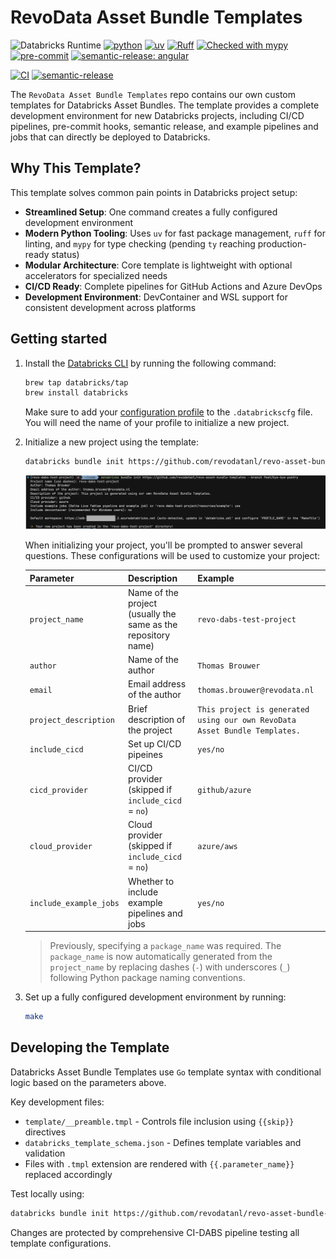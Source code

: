 # RevoData Asset Bundle Templates

![Databricks Runtime](https://img.shields.io/badge/Databricks%20Runtime-16.4--LTS-%231B3139)
[![python](https://img.shields.io/badge/python-3.12-g)](https://www.python.org)
[![uv](https://img.shields.io/endpoint?url=https://raw.githubusercontent.com/astral-sh/uv/main/assets/badge/v0.json)](https://github.com/astral-sh/uv)
[![Ruff](https://img.shields.io/endpoint?url=https://raw.githubusercontent.com/astral-sh/ruff/main/assets/badge/v2.json)](https://github.com/astral-sh/ruff)
[![Checked with mypy](http://www.mypy-lang.org/static/mypy_badge.svg)](http://mypy-lang.org/)
[![pre-commit](https://img.shields.io/badge/pre--commit-enabled-brightgreen?logo=pre-commit&logoColor=white)](https://github.com/pre-commit/pre-commit)
[![semantic-release: angular](https://img.shields.io/badge/semantic--release-angular-e10079?logo=semantic-release)](https://github.com/semantic-release/semantic-release)

[![CI](https://github.com/revodatanl/revo-asset-bundle-templates/actions/workflows/ci-dabs.yml/badge.svg)](https://github.com/revodatanl/revo-asset-bundle-templates/actions/workflows/ci-dabs.yml)
[![semantic-release](https://github.com/revodatanl/revo-asset-bundle-templates/actions/workflows/semantic-release.yml/badge.svg)](https://github.com/revodatanl/revo-asset-bundle-templates/actions/workflows/semantic-release.yml)

The `RevoData Asset Bundle Templates` repo contains our own custom templates for Databricks Asset Bundles. The template provides a complete development environment for new Databricks projects, including CI/CD pipelines, pre-commit hooks, semantic release, and example pipelines and jobs that can directly be deployed to Databricks.

## Why This Template?

This template solves common pain points in Databricks project setup:

- **Streamlined Setup**: One command creates a fully configured development environment
- **Modern Python Tooling**: Uses `uv` for fast package management, `ruff` for linting, and `mypy` for type checking (pending `ty` reaching production-ready status)
- **Modular Architecture**: Core template is lightweight with optional accelerators for specialized needs
- **CI/CD Ready**: Complete pipelines for GitHub Actions and Azure DevOps
- **Development Environment**: DevContainer and WSL support for consistent development across platforms

## Getting started

1. Install the [Databricks CLI](https://docs.databricks.com/en/dev-tools/cli/index.html) by running the following command:

    ```bash
    brew tap databricks/tap
    brew install databricks
    ```

    Make sure to add your [configuration profile](https://docs.databricks.com/en/dev-tools/cli/profiles.html) to the `.databrickscfg` file. You will need the name of your profile to initialize a new project.

2. Initialize a new project using the template:

    ```bash
    databricks bundle init https://github.com/revodatanl/revo-asset-bundle-templates
    ```

    ![bundle-init](images/bundle-init.png)

    When initializing your project, you'll be prompted to answer several questions. These configurations will be used to customize your project:

    | Parameter | Description | Example |
    |-----------|-------------|---------------------|
    | `project_name` | Name of the project (usually the same as the repository name) | `revo-dabs-test-project` |
    | `author` | Name of the author | `Thomas Brouwer` |
    | `email` | Email address of the author | `thomas.brouwer@revodata.nl` |
    | `project_description` | Brief description of the project | `This project is generated using our own RevoData Asset Bundle Templates.` |
    | `include_cicd` | Set up CI/CD pipeines | `yes/no` |
    | `cicd_provider` | CI/CD provider (skipped if `include_cicd` = `no`) | `github/azure` |
    | `cloud_provider` | Cloud provider (skipped if `include_cicd` = `no`) | `azure/aws` |
    | `include_example_jobs` | Whether to include example pipelines and jobs | `yes/no` |

    > Previously, specifying a `package_name` was required. The `package_name` is now automatically generated from the `project_name` by replacing dashes (`-`) with underscores (`_`) following Python package naming conventions.

3. Set up a fully configured development environment by running:

    ```bash
    make
    ```

## Developing the Template

Databricks Asset Bundle Templates use `Go` template syntax with conditional logic based on the parameters above.

Key development files:

- `template/__preamble.tmpl` - Controls file inclusion using `{{skip}}` directives
- `databricks_template_schema.json` - Defines template variables and validation
- Files with `.tmpl` extension are rendered with `{{.parameter_name}}` replaced accordingly

Test locally using:

```bash
databricks bundle init https://github.com/revodatanl/revo-asset-bundle-templates --branch <branch_name>
```

Changes are protected by comprehensive CI-DABS pipeline testing all template configurations.
